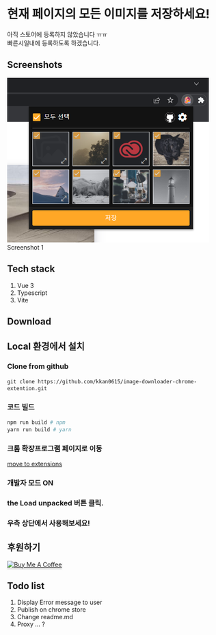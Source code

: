 # 현재 페이지의 모든 이미지를 저장하세요!
아직 스토어에 등록하지 않았습니다 ㅠㅠ <br>
빠른시일내에 등록하도록 하겠습니다.

## Screenshots
![Screenshot](./screenshots/screenshot1.png) <br>
Screenshot 1

## Tech stack
1. Vue 3
2. Typescript
3. Vite

## Download

## Local 환경에서 설치
### Clone from github
```
git clone https://github.com/kkan0615/image-downloader-chrome-extention.git
```
### 코드 빌드
```bash
npm run build # npm
yarn run build # yarn
```
### 크롬 확장프로그램 페이지로 이동
<a href="chrome://extensions/"> move to extensions </a>

### 개발자 모드 ON

###  the Load unpacked 버튼 클릭.

### 우측 상단에서 사용해보세요!

## 후원하기
<a href="https://www.buymeacoffee.com/youngjinkwak" target="_blank"><img src="https://www.buymeacoffee.com/assets/img/custom_images/orange_img.png" alt="Buy Me A Coffee" style="height: 41px !important;width: 174px !important;box-shadow: 0px 3px 2px 0px rgba(190, 190, 190, 0.5) !important;-webkit-box-shadow: 0px 3px 2px 0px rgba(190, 190, 190, 0.5) !important;" ></a>

## Todo list
1. Display Error message to user
2. Publish on chrome store
3. Change readme.md
4. Proxy ... ?
